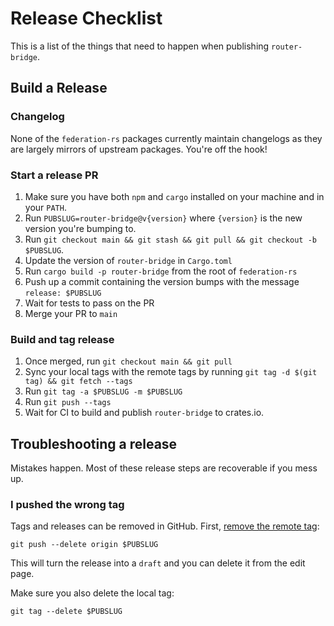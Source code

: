 # Release Checklist

This is a list of the things that need to happen when publishing `router-bridge`.

## Build a Release

### Changelog

None of the `federation-rs` packages currently maintain changelogs as they are largely mirrors of upstream packages. You're off the hook!

### Start a release PR

1. Make sure you have both `npm` and `cargo` installed on your machine and in your `PATH`.
1. Run `PUBSLUG=router-bridge@v{version}` where `{version}` is the new version you're bumping to.
1. Run `git checkout main && git stash && git pull && git checkout -b $PUBSLUG`.
1. Update the version of `router-bridge` in `Cargo.toml`
1. Run `cargo build -p router-bridge` from the root of `federation-rs`
1. Push up a commit containing the version bumps with the message `release: $PUBSLUG`
1. Wait for tests to pass on the PR
1. Merge your PR to `main`

### Build and tag release

1. Once merged, run `git checkout main && git pull`
1. Sync your local tags with the remote tags by running `git tag -d $(git tag) && git fetch --tags`
1. Run `git tag -a $PUBSLUG -m $PUBSLUG`
1. Run `git push --tags`
1. Wait for CI to build and publish `router-bridge` to crates.io.

## Troubleshooting a release

Mistakes happen. Most of these release steps are recoverable if you mess up.

### I pushed the wrong tag

Tags and releases can be removed in GitHub. First, [remove the remote tag](https://stackoverflow.com/questions/5480258/how-to-delete-a-remote-tag):

```console
git push --delete origin $PUBSLUG
```

This will turn the release into a `draft` and you can delete it from the edit page.

Make sure you also delete the local tag:

```console
git tag --delete $PUBSLUG
```
